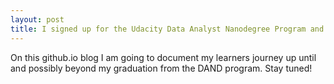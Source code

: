 ```yaml
---
layout: post
title: I signed up for the Udacity Data Analyst Nanodegree Program and you won't believe what happened next ...
---
```


On this github.io blog I am going to document my learners journey up until and possibly beyond my graduation from the DAND program.
Stay tuned!
